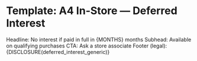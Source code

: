 # Template: A4 In-Store — Deferred Interest
Headline: No interest if paid in full in {MONTHS} months
Subhead: Available on qualifying purchases
CTA: Ask a store associate
Footer (legal): {DISCLOSURE(deferred_interest_generic)}
